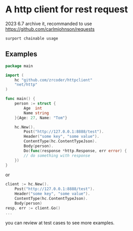 # A http client for rest request

2023 6.7 archive it, recommanded to use https://github.com/carlmjohnson/requests

 `surport chainable usage`

## Examples

```go
package main

import (
	hc "github.com/zrcoder/httpclient"
	"net/http"
)

func main() {
	person := struct {
		Age  int
		Name string
	}{Age: 27, Name: "Tom"}

	hc.New().
		Post("http://127.0.0.1:8888/test").
		Header("some key", "some value").
		ContentType(hc.ContentTypeJson).
		Body(person).
		Do(func(response *http.Response, err error) {
		// do something with response
	})
}
```

or

```go
client := hc.New().
    Post("http://127.0.0.1:8888/test").
    Header("some key", "some value").
    ContentType(hc.ContentTypeJson).
    Body(person)
resp, err := client.Go()
...
```

you can review at test cases to see more examples.
